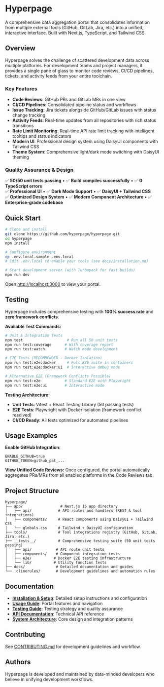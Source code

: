 # Hyperpage

A comprehensive data aggregation portal that consolidates information from multiple external tools (GitHub, GitLab, Jira, etc.) into a unified, interactive interface. Built with Next.js, TypeScript, and Tailwind CSS.

## Overview

Hyperpage solves the challenge of scattered development data across multiple platforms. For development teams and project managers, it provides a single pane of glass to monitor code reviews, CI/CD pipelines, tickets, and activity feeds from your entire toolchain.

### Key Features
- **Code Reviews**: GitHub PRs and GitLab MRs in one view
- **CI/CD Pipelines**: Consolidated pipeline status and workflows
- **Issue Tracking**: Jira tickets alongside GitHub/GitLab issues with status change tracking
- **Activity Feeds**: Real-time updates from all repositories with rich status transitions
- **Rate Limit Monitoring**: Real-time API rate limit tracking with intelligent tooltips and status indicators
- **Modern UI**: Professional design system using DaisyUI components with Tailwind CSS
- **Theme System**: Comprehensive light/dark mode switching with DaisyUI theming

### Quality Assurance & Design
✅ **50/50 unit tests passing** • ✅ **Build compiles successfully** • ✅ **0 TypeScript errors**  
✅ **Professional UI** • ✅ **Dark Mode Support** • ✅ **DaisyUI + Tailwind CSS**  
✅ **Optimized Design System** • ✅ **Modern Component Architecture** • ✅ **Enterprise-grade codebase**

## Quick Start

```bash
# Clone and install
git clone https://github.com/hyperpage/hyperpage.git
cd hyperpage
npm install

# Configure environment
cp .env.local.sample .env.local
# Edit .env.local to enable your tools (see docs/installation.md)

# Start development server (with Turbopack for fast builds)
npm run dev
```

Open [http://localhost:3000](http://localhost:3000) to view your portal.

## Testing

Hyperpage includes comprehensive testing with **100% success rate** and **zero framework conflicts**.

**Available Test Commands:**

```bash
# Unit & Integration Tests
npm test                    # Run all 50 unit tests
npm run test:coverage      # With coverage report
npm run test:watch         # Watch mode development

# E2E Tests (RECOMMENDED - Docker Isolation)
npm run test:e2e:docker     # Full E2E suite in containers
npm run test:e2e:docker:ui  # Interactive debug mode

# Alternative E2E (Framework Conflicts Possible)
npm run test:e2e           # Standard E2E with Playwright
npm run test:e2e:ui        # Interactive mode
```

**Testing Architecture:**
- **Unit Tests**: Vitest + React Testing Library (50 passing tests)
- **E2E Tests**: Playwright with Docker isolation (framework conflict resolved)
- **CI/CD Ready**: All tests optimized for automated pipelines

## Usage Examples

**Enable GitHub Integration:**
```env
ENABLE_GITHUB=true
GITHUB_TOKEN=github_pat_...
```

**View Unified Code Reviews:**
Once configured, the portal automatically aggregates PRs/MRs from all enabled platforms in the Code Reviews tab.

## Project Structure

```
hyperpage/
├── app/                 # Next.js 15 app directory
│   ├── api/            # API routes and handlers (REST & tool integrations)
│   ├── components/     # React components using DaisyUI + Tailwind CSS
│   └── globals.css     # Tailwind + DaisyUI configuration
├── tools/              # Tool integrations registry (GitHub, GitLab, Jira, etc.)
├── __tests__/          # Comprehensive testing suite (50 unit tests passing)
│   ├── api/           # API route unit tests
│   ├── components/    # Component integration tests
│   ├── e2e/          # Docker E2E testing infrastructure
│   └── lib/          # Utility function tests
├── docs/              # Detailed documentation and guides
└── .clinerules/       # Development guidelines and automation rules
```

## Documentation

- **[Installation & Setup](docs/installation.md)**: Detailed setup instructions and configuration
- **[Usage Guide](docs/usage.md)**: Portal features and navigation
- **[Testing Guide](docs/testing.md)**: Testing strategy and quality assurance
- **[API Documentation](docs/api.md)**: Technical API reference
- **[System Architecture](docs/architecture.md)**: Core design and integration patterns

## Contributing

See [CONTRIBUTING.md](docs/CONTRIBUTING.md) for development guidelines and workflow.

## Authors

Hyperpage is developed and maintained by data-minded developers who believe in unifying development workflows.
